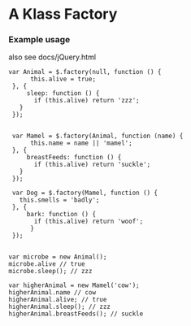 # A Klass Factory 

### Example usage
also see docs/jQuery.html

	var Animal = $.factory(null, function () {
		  this.alive = true;
	 }, {
		 sleep: function () {
		   if (this.alive) return 'zzz';
	   }
	 });


	 var Mamel = $.factory(Animal, function (name) {
		  this.name = name || 'mamel';
	 }, {
		 breastFeeds: function () {
		   if (this.alive) return 'suckle';
	   }
	 });

	 var Dog = $.factory(Mamel, function () {
	   this.smells = 'badly';
	 }, {
		 bark: function () {
		   if (this.alive) return 'woof';
		  }
	 });


	var microbe = new Animal();
	microbe.alive // true
	microbe.sleep(); // zzz

	var higherAnimal = new Mamel('cow');
	higherAnimal.name // cow
	higherAnimal.alive; // true
	higherAnimal.sleep(); // zzz
	higherAnimal.breastFeeds(); // suckle

